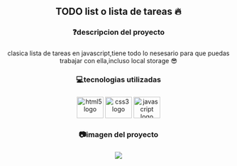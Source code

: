 <h2 align="center">TODO list o lista de tareas 🔥</h2>

###

<h3 align="center">❓descripcion del proyecto</h3>

###

<p align="center">clasica lista de tareas en javascript,tiene todo lo nesesario para que puedas trabajar con ella,incluso local storage 😎</p>

###

<h3 align="center">💻tecnologias utilizadas</h3>

###

<div align="center">
  <img src="https://cdn.jsdelivr.net/gh/devicons/devicon/icons/html5/html5-original.svg" height="48" width="60" alt="html5 logo"  />
  <img src="https://cdn.jsdelivr.net/gh/devicons/devicon/icons/css3/css3-original.svg" height="48" width="60" alt="css3 logo"  />
  <img src="https://cdn.jsdelivr.net/gh/devicons/devicon/icons/javascript/javascript-original.svg" height="48" width="60" alt="javascript logo"  />
</div>

###

<h3 align="center">📷imagen del proyecto</h3>

###

<div align="center">
  <img height="" src="https://i.ibb.co/tB8fP7S/1658871829214.png"  />
</div>

###

